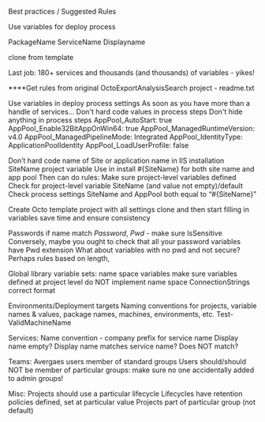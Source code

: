 
Best practices / Suggested Rules


Use variables for deploy process

PackageName
ServiceName
Displayname 


clone from template


Last job: 180+ services and thousands (and thousands) of variables - yikes!

****Get rules from original OctoExportAnalysisSearch project - readme.txt


Use variables in deploy process settings
  As soon as you have more than a handle of services...
Don't hard code values in process steps
Don't hide anything in process steps
  AppPool_AutoStart:              true
  AppPool_Enable32BitAppOnWin64:  true
  AppPool_ManagedRuntimeVersion:  v4.0
  AppPool_ManagedPipelineMode:    Integrated
  AppPool_IdentityType:           ApplicationPoolIdentity
  AppPool_LoadUserProfile:        false

Don’t hard code name of Site or application name in IIS installation
SiteName project variable
Use in install #{SiteName} for both site name and app pool
Then can do rules:
Make sure project-level variables defined
Check for project-level variable SiteName (and value not empty)/default
Check process settings SiteName and AppPool both equal to “#{SiteName}”


Create Octo template project with all settings
  clone and then start filling in variables
  save time and ensure consistency



Passwords
  if name match *Password*, *Pwd* - make sure IsSensitive
  Conversely, maybe you ought to check that all your password variables have Pwd extension
  What about variables with no pwd and not secure? Perhaps rules based on length, 


Global library variable sets:
  name space variables
  make sure variables defined at project level do NOT implement name space
  ConnectionStrings
    correct format

Environments/Deployment targets
Naming conventions for projects, variable names & values, package names, machines, environments, etc.
  Test-ValidMachineName

Services:
Name convention - company prefix for service name
Display name empty? Display name matches service name?  Does NOT match?

Teams:
Avergaes users member of standard groups
Users should/should NOT be member of particular groups:
  make sure no one accidentally added to admin groups!

Misc:
Projects should use a particular lifecycle
Lifecycles have retention policies defined, set at particular value
Projects part of particular group (not default)



